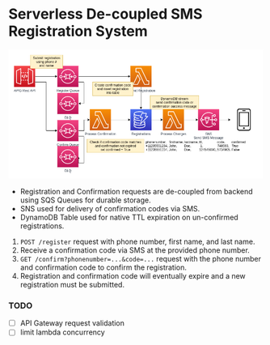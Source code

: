 # Serverless De-coupled SMS Registration System

![diagram](diagram.png)

- Registration and Confirmation requests are de-coupled from backend using SQS Queues for durable storage.
- SNS used for delivery of confirmation codes via SMS.
- DynamoDB Table used for native TTL expiration on un-confirmed registrations.

1. `POST /register` request with phone number, first name, and last name.
2. Receive a confirmation code via SMS at the provided phone number.
3. `GET /confirm?phonenumber=...&code=...` request with the phone number and confirmation code to confirm the registration.
4. Registration and confirmation code will eventually expire and a new registration must be submitted.

### TODO
- [ ] API Gateway request validation
- [ ] limit lambda concurrency